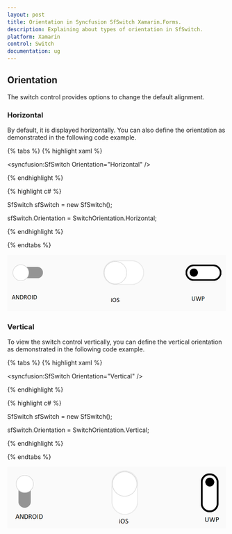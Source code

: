 ```yaml
---
layout: post
title: Orientation in Syncfusion SfSwitch Xamarin.Forms.
description: Explaining about types of orientation in SfSwitch.
platform: Xamarin
control: Switch
documentation: ug
---
```


## Orientation

The switch control provides options to change the default alignment.

### Horizontal 

By default, it is displayed horizontally. You can also define the orientation as demonstrated in the following code example.

{% tabs %}
{% highlight xaml %}

<syncfusion:SfSwitch Orientation="Horizontal" />

{% endhighlight %}

{% highlight c# %}

SfSwitch sfSwitch = new SfSwitch();

sfSwitch.Orientation = SwitchOrientation.Horizontal;

{% endhighlight %}

{% endtabs %}

![switch conrol has horizontal orientation](images/orientation.png)

### Vertical

To view the switch control vertically, you can define the vertical orientation as demonstrated in the following code example.

{% tabs %}
{% highlight xaml %}

<syncfusion:SfSwitch Orientation="Vertical" />

{% endhighlight %}

{% highlight c# %}

SfSwitch sfSwitch = new SfSwitch();

sfSwitch.Orientation = SwitchOrientation.Vertical;

{% endhighlight %}

{% endtabs %}

![switch conrol has vertical orientation](images/vertical.png)

